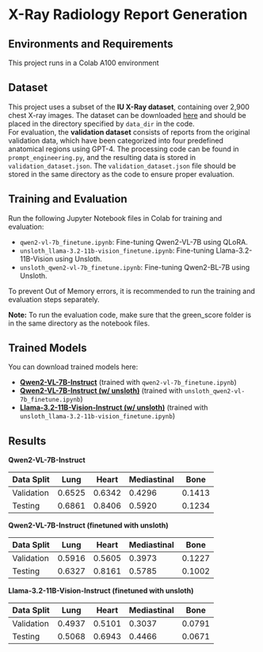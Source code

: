 # X-Ray Radiology Report Generation

## Environments and Requirements
This project runs in a Colab A100 environment

## Dataset
This project uses a subset of the **IU X-Ray dataset**, containing over 2,900 chest X-ray images. The dataset can be downloaded [here](https://drive.google.com/file/d/1cdcsyJtW8G2YYptlujzDAU-fMXOpew5K/view?usp=sharing) and should be placed in the directory specified by `data_dir` in the code.  
For evaluation, the **validation dataset** consists of reports from the original validation data, which have been categorized into four predefined anatomical regions using GPT-4. The processing code can be found in `prompt_engineering.py`, and the resulting data is stored in `validation_dataset.json`. The `validation_dataset.json` file should be stored in the same directory as the code to ensure proper evaluation.    

## Training and Evaluation

Run the following Jupyter Notebook files in Colab for training and evaluation:

- `qwen2-vl-7b_finetune.ipynb`: Fine-tuning Qwen2-VL-7B using QLoRA.
- `unsloth_llama-3.2-11b-vision_finetune.ipynb`: Fine-tuning Llama-3.2-11B-Vision using Unsloth.
- `unsloth_qwen2-vl-7b_finetune.ipynb`: Fine-tuning Qwen2-BL-7B using Unsloth.

To prevent Out of Memory errors, it is recommended to run the training and evaluation steps separately.

**Note:** To run the evaluation code, make sure that the green_score folder is in the same directory as the notebook files.
  
## Trained Models
You can download trained models here: 

- [**Qwen2-VL-7B-Instruct**](https://drive.google.com/drive/folders/1-Evr-Or5rE4PLsPMsMDlq21jU6ikIi2h?usp=sharing) (trained with `qwen2-vl-7b_finetune.ipynb`)  
- [**Qwen2-VL-7B-Instruct (w/ unsloth)**](https://drive.google.com/drive/folders/10KRZ3oui6HCIMNBbQ1fFlWhUWZWe6SKz?usp=drive_link) (trained with `unsloth_qwen2-vl-7b_finetune.ipynb`)  
- [**Llama-3.2-11B-Vision-Instruct (w/ unsloth)**](https://drive.google.com/drive/folders/1-ohCCIXlWGTiYuqkSBojqp48VWwQOd7d?usp=drive_link) (trained with `unsloth_llama-3.2-11b-vision_finetune.ipynb`)  

## Results

**Qwen2-VL-7B-Instruct**

| Data Split | Lung | Heart | Mediastinal | Bone |
|----------|----------|----------|----------|----------|
| Validation | 0.6525 | 0.6342 | 0.4296 | 0.1413 |
| Testing | 0.6861 | 0.8406 | 0.5920 | 0.1234 |

**Qwen2-VL-7B-Instruct (finetuned with unsloth)**

| Data Split | Lung | Heart | Mediastinal | Bone |
|----------|----------|----------|----------|----------|
| Validation | 0.5916 | 0.5605 | 0.3973 | 0.1227 |
| Testing | 0.6327 | 0.8161 | 0.5785 | 0.1002 |


**Llama-3.2-11B-Vision-Instruct (finetuned with unsloth)**

| Data Split | Lung | Heart | Mediastinal | Bone |
|----------|----------|----------|----------|----------|
| Validation | 0.4937 | 0.5101 | 0.3037 | 0.0791 |
| Testing | 0.5068 | 0.6943 | 0.4466 | 0.0671 |
